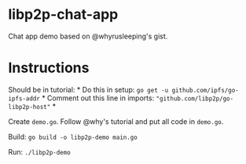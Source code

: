 # libp2p-chat-app
Chat app demo based on @whyrusleeping's gist.

# Instructions
Should be in tutorial:
	* Do this in setup:  `go get -u github.com/ipfs/go-ipfs-addr`
	* Comment out this line in imports:  `"github.com/libp2p/go-libp2p-host"`
	* 

Create `demo.go`.  Follow @why's tutorial and put all code in `demo.go`.

Build:  `go build -o libp2p-demo main.go`

Run:  `./libp2p-demo`
